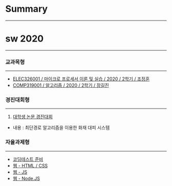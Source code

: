 # Summary
------------------

# sw 2020
------------------

### 교과목형
-------------------
- <a href = https://github.com/dogyun-k/RISC-V>ELEC326001 / 마이크로 프로세서 이론 및 실습 / 2020 / 2학기 / 조정훈</a>
- <a href = https://github.com/dogyun-k/20-2-Assignments>COMP319001 / 알고리즘 / 2020 / 2학기 / 장길진</a>


### 경진대회형
--------------------
1.  <a href = https://github.com/wotjd0715/Robotics20-1>대학생 논문 경진대회</a>
- 내용 : 최단경로 알고리즘을 이용한 화재 대피 시스템

### 자율과제형
---------------------------
- <a href = https://github.com/dogyun-k/Baeckjoon>코딩테스트 준비</a>
- <a href = https://github.com/dogyun-k/WEB>웹 - HTML / CSS</a>
- <a href = https://github.com/dogyun-k/JavaScript>웹 - JS</a>
- <a href = https://github.com/dogyun-k/Nodejs>웹 - Node.JS</a>
